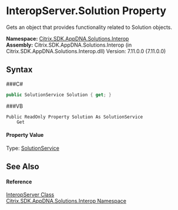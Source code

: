 # InteropServer.Solution Property 
 

Gets an object that provides functionality related to Solution objects.

**Namespace:**&nbsp;<a href="N_Citrix_SDK_AppDNA_Solutions_Interop">Citrix.SDK.AppDNA.Solutions.Interop</a><br />**Assembly:**&nbsp;Citrix.SDK.AppDNA.Solutions.Interop (in Citrix.SDK.AppDNA.Solutions.Interop.dll) Version: 7.11.0.0 (7.11.0.0)

## Syntax

###C#
```csharp
public SolutionService Solution { get; }
```

###VB
```vbnet
Public ReadOnly Property Solution As SolutionService
	Get
```


#### Property Value
Type: <a href="T_Citrix_SDK_AppDNA_SolutionService">SolutionService</a>

## See Also


#### Reference
<a href="T_Citrix_SDK_AppDNA_Solutions_Interop_InteropServer">InteropServer Class</a><br /><a href="N_Citrix_SDK_AppDNA_Solutions_Interop">Citrix.SDK.AppDNA.Solutions.Interop Namespace</a><br />